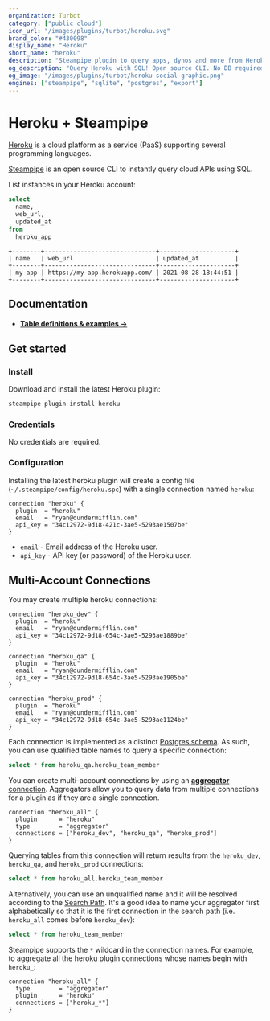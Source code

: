 ```yaml
---
organization: Turbot
category: ["public cloud"]
icon_url: "/images/plugins/turbot/heroku.svg"
brand_color: "#430098"
display_name: "Heroku"
short_name: "heroku"
description: "Steampipe plugin to query apps, dynos and more from Heroku."
og_description: "Query Heroku with SQL! Open source CLI. No DB required."
og_image: "/images/plugins/turbot/heroku-social-graphic.png"
engines: ["steampipe", "sqlite", "postgres", "export"]
---
```


# Heroku + Steampipe

[Heroku](https://heroku.com) is a cloud platform as a service (PaaS) supporting several programming languages.

[Steampipe](https://steampipe.io) is an open source CLI to instantly query cloud APIs using SQL.

List instances in your Heroku account:

```sql
select
  name,
  web_url,
  updated_at
from
  heroku_app
```

```
+--------+-------------------------------+---------------------+
| name   | web_url                       | updated_at          |
+--------+-------------------------------+---------------------+
| my-app | https://my-app.herokuapp.com/ | 2021-08-28 18:44:51 |
+--------+-------------------------------+---------------------+
```

## Documentation

- **[Table definitions & examples →](/plugins/turbot/heroku/tables)**

## Get started

### Install

Download and install the latest Heroku plugin:

```bash
steampipe plugin install heroku
```

### Credentials

No credentials are required.

### Configuration

Installing the latest heroku plugin will create a config file (`~/.steampipe/config/heroku.spc`) with a single connection named `heroku`:

```hcl
connection "heroku" {
  plugin  = "heroku"
  email   = "ryan@dundermifflin.com"
  api_key = "34c12972-9d18-421c-3ae5-5293ae1507be"
}
```

- `email` - Email address of the Heroku user.
- `api_key` - API key (or password) of the Heroku user.

## Multi-Account Connections

You may create multiple heroku connections:

```hcl
connection "heroku_dev" {
  plugin  = "heroku"
  email   = "ryan@dundermifflin.com"
  api_key = "34c12972-9d18-654c-3ae5-5293ae1889be"
}

connection "heroku_qa" {
  plugin  = "heroku"
  email   = "ryan@dundermifflin.com"
  api_key = "34c12972-9d18-654c-3ae5-5293ae1905be"
}

connection "heroku_prod" {
  plugin  = "heroku"
  email   = "ryan@dundermifflin.com"
  api_key = "34c12972-9d18-654c-3ae5-5293ae1124be"
}
```

Each connection is implemented as a distinct [Postgres schema](https://www.postgresql.org/docs/current/ddl-schemas.html). As such, you can use qualified table names to query a specific connection:

```sql
select * from heroku_qa.heroku_team_member
```

You can create multi-account connections by using an [**aggregator** connection](https://steampipe.io/docs/using-steampipe/managing-connections#using-aggregators). Aggregators allow you to query data from multiple connections for a plugin as if they are a single connection.

```hcl
connection "heroku_all" {
  plugin      = "heroku"
  type        = "aggregator"
  connections = ["heroku_dev", "heroku_qa", "heroku_prod"]
}
```

Querying tables from this connection will return results from the `heroku_dev`, `heroku_qa`, and `heroku_prod` connections:

```sql
select * from heroku_all.heroku_team_member
```

Alternatively, you can use an unqualified name and it will be resolved according to the [Search Path](https://steampipe.io/docs/guides/search-path). It's a good idea to name your aggregator first alphabetically so that it is the first connection in the search path (i.e. `heroku_all` comes before `heroku_dev`):

```sql
select * from heroku_team_member
```

Steampipe supports the `*` wildcard in the connection names. For example, to aggregate all the heroku plugin connections whose names begin with `heroku_`:

```hcl
connection "heroku_all" {
  type        = "aggregator"
  plugin      = "heroku"
  connections = ["heroku_*"]
}
```


